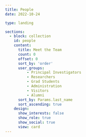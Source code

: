 ```yaml
---
title: People
date: 2022-10-24

type: landing

sections:
  - block: collection
    id: people
    content:
      title: Meet the Team
      count: 0
      offset: 0
      sort_by: 'order'
      user_groups:
          - Principal Investigators
          - Researchers
          - Grad Students
          - Administration
          - Visitors
          - Alumni
      sort_by: Params.last_name
      sort_ascending: true
    design:
      show_interests: false
      show_role: true
      show_social: true
      view: card
---
```

##